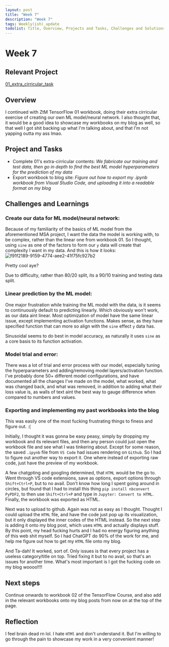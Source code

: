 ```yaml
---
layout: post
title: "Week 7"
description: "Week 7"
tags: Weekly(ish)_update
todolist: Title, Overview, Projects and Tasks, Challenges and Solutions, Learnings and Insights, Next Steps, Reflections
---
```


# Week 7

## Relevant Project
[01_extra_cirricular_task](https://tenatic-x.github.io/projects/01_extra_cirricular_task.html)

## Overview
I continued with ZtM TensorFlow 01 workbook, doing their extra cirricular exercise of creating our own ML model/neural network. I also thought that, it would be a good idea to showcase my workbooks on my blog as well, so that well I got shit backing up what I'm talking about, and that I'm not yapping outta my ass lmao.

## Project and Tasks
* Complete 01's extra-cirricular contents: *We fabricate our training and test data, then go in depth to find the best ML model hyperparameters for the prediction of my data*
* Export workbook to blog site: *Figure out how to export my .ipynb workbook from Visual Studio Code, and uploading it into a readable format on my blog*

## Challenges and Learnings

### Create our data for ML model/neural network:
Because of my familiarity of the basics of ML model from the aforementioned MSA project, I want the data the model is working with, to be complex, rather than the linear one from workbook 01. So I thought, using `sine` as one of the factors to form our `y` data will create that complexity I want in my data. And this is how it looks:
![f91f2189-9159-4774-aee2-41f75fc927b2](https://github.com/user-attachments/assets/390ac5e4-b58e-45f2-a347-ca45cfd51530)

Pretty cool aye?

Due to difficulty, rather than 80/20 split, its a 90/10 training and testing data split. 

### Linear prediction by the ML model:
One major frustration while training the ML model with the data, is it seems to continuously default to predicting linearly. Which obviously won't work, as our data aint linear. Most optimization of model have the same linear issue, except implementing activation functions. Makes sense, as they have specified function that can more so align with the `sine` effect `y` data has.

Sinusoidal seems to do best in model accuracy, as naturally it uses `sine` as a core basis to its function activation.

### Model trial and error:
There was a lot of trial and error process with our model, especially tuning the hyperparameters and adding/removing model layers/activation function. I've probably done 50+ different model configurations, and have documented all the changes I've made on the model, what worked, what was changed back, and what was removed, in addition to adding what their loss value is, as walls of text aint the best way to gauge difference when compared to numbers and values.

### Exporting and implementing my past workbooks into the blog

This was easily one of the most fucking frustrating things to finess and figure out. :(

Initially, I thought it was gonna be easy peasy, simply by dropping my workbook and its relevant files, and then any person could just open the workbook file and see what I was tinkering about. Except for some reason, the saved `.ipynb` file from `VS Code` had issues rendering on `Github`. So I had to figure out another way to export it. One where instead of exporting raw code, just have the preview of my workbook.

A few chatgpting and googling determined, that `HTML` would be the go to. Went through VS code extensions, save as options, export options through `Shift+Ctrl+P`, but to no avail. Don't know how long I spent going around in circles, but found that I had to install this thing `pip install nbconvert PyPDF2`, to then use `Shift+Ctrl+P` and type in `Jupyter: Convert to HTML`. Finally, the workbook was exported as HTML.

Next was to upload to github. Again was not as easy as I thought. Thought I could upload the `HTML` file, and have the code just pop up its visualization, but it only displayed the inner codes of the HTML instead. So the next step is adding it onto my blog post, which uses `HTML` and actually displays stuff. By this point, my head fucking hurts and I had no energy figuring anything of this web shit myself. So I had ChatGPT do 90% of the work for me, and help me figure out how to get my `HTML` file onto my blog.

And Ta-dah! It worked, sort of. Only issues is that every project has a useless category/title on top. Tried fixing it but to no avail, so that's an issues for another time. What's most important is I got the fucking code on my blog woooo!!!!


## Next steps

Continue onwards to workbook 02 of the TensorFlow Course, and also add in the relevant workbooks onto my blog posts from now on at the top of the page.

## Reflection

I feel brain dead rn lol. I hate `HTMl` and don't understand it. But I'm willing to go through the pain to showcase my work in a very convenient manner!

